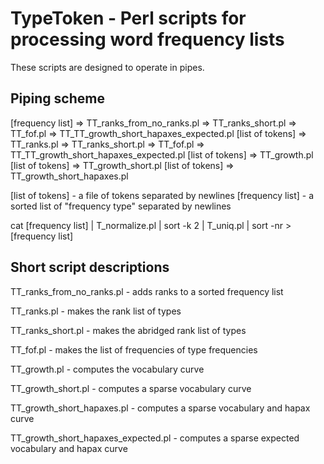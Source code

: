 # TypeToken - Perl scripts for processing word frequency lists

These scripts are designed to operate in pipes.

## Piping scheme

 [frequency list] => TT_ranks_from_no_ranks.pl => TT_ranks_short.pl => TT_fof.pl => TT_TT_growth_short_hapaxes_expected.pl 
 [list of tokens] => TT_ranks.pl => TT_ranks_short.pl => TT_fof.pl => TT_TT_growth_short_hapaxes_expected.pl
 [list of tokens] => TT_growth.pl
 [list of tokens] => TT_growth_short.pl
 [list of tokens] => TT_growth_short_hapaxes.pl

 [list of tokens] - a file of tokens separated by newlines
 [frequency list] - a sorted list of "frequency type"  separated by newlines

 cat [frequency list] | T_normalize.pl | sort -k 2 | T_uniq.pl | sort -nr > [frequency list]

## Short script descriptions

 TT_ranks_from_no_ranks.pl - adds ranks to a sorted frequency list

 TT_ranks.pl - makes the rank list of types

 TT_ranks_short.pl - makes the abridged rank list of types

 TT_fof.pl - makes the list of frequencies of type frequencies

 TT_growth.pl - computes the vocabulary curve

 TT_growth_short.pl - computes a sparse vocabulary curve

 TT_growth_short_hapaxes.pl - computes a sparse vocabulary and hapax curve

 TT_growth_short_hapaxes_expected.pl - computes a sparse expected vocabulary and hapax curve

